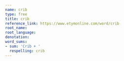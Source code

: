 ```yaml
---
name: crib
type: free
title: crib
reference_link: https://www.etymonline.com/word/crib
root_name: 
root_language: 
denotation: 
word_sums:
- sum: 'Crib + '
  respelling: crib
---
```

